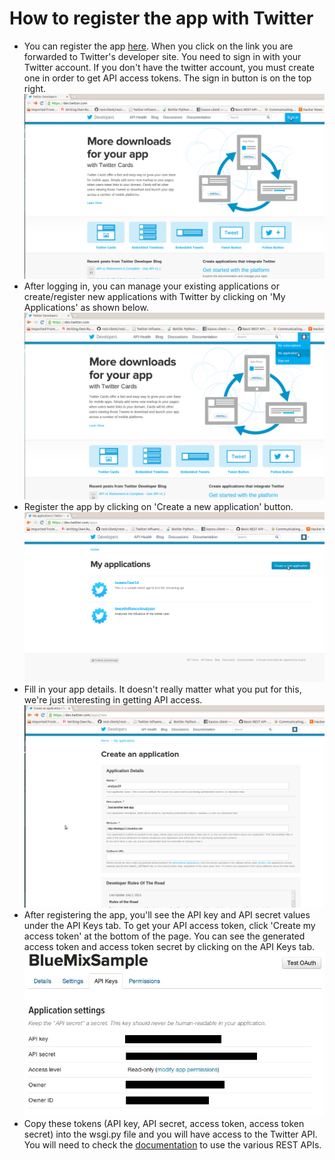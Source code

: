 How to register the app with Twitter
====================================

-   You can register the app [here](https://dev.twitter.com/). When you
    click on the link you are forwarded to Twitter's developer site. You
    need to sign in with your Twitter account. If you don't have the
    twitter account, you must create one in order to get API access
    tokens. The sign in button is on the top right.
    ![image](images/twitHome.png)
-   After logging in, you can manage your existing applications or
    create/register new applications with Twitter by clicking on 'My
    Applications' as shown below.
    ![image](images/appl.png)
-   Register the app by clicking on 'Create a new application' button.
    ![image](images/myappl.png)
-   Fill in your app details. It doesn't really matter what you put for
    this, we're just interesting in getting API access.
    ![image](images/app_details.png)
-   After registering the app, you'll see the API key and API
    secret values under the API Keys tab. To get your API access token, click
    'Create my access token' at the bottom of the page. You can see the generated access token and access token secret by clicking on the API Keys tab.
    ![image](images/TwitterAPI.png)
-   Copy these tokens (API key, API secret, access token,
    access token secret) into the wsgi.py file and you will have access
    to the Twitter API. You will need to check the
    [documentation](https://dev.twitter.com/docs/api/1.1) to use the
    various REST APIs.

